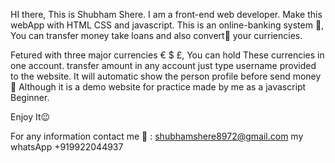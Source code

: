 HI there, This is Shubham Shere. I am a front-end web developer. Make this webApp with HTML CSS and javascript.
This is an online-banking system 🏦, You can transfer money take loans and also convert💱 your curriencies.

Fetured with three major currencies € $ £, You can hold These currencies in one account.
transfer amount in any account just type username provided to the website. It will automatic show the person profile before send money👀
Although it is a demo website for practice made by me as a javascript Beginner.

Enjoy It😉

For any information contact me 📩 : shubhamshere8972@gmail.com
my whatsApp +919922044937
